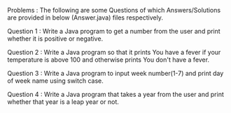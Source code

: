 Problems : The following are some Questions of which Answers/Solutions are provided in below (Answer.java) files respectively.

Question 1 : Write a Java program to get a number from the user and print whether it is
positive or negative.

Question 2 : Write a Java program so that it prints You have a fever if your temperature
is above 100 and otherwise prints You don't have a fever.

Question 3 : Write a Java program to input week number(1-7) and print day of week name
using switch case.

Question 4 : Write a Java program that takes a year from the user and print whether that
year is a leap year or not.

